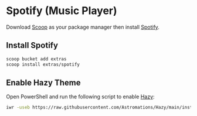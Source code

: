 # Spotify (Music Player)
Download [Scoop](https://github.com/BosEriko/scoop) as your package manager then install [Spotify](https://scoop.sh/#/apps?q=spotify).

## Install Spotify
```sh
scoop bucket add extras
scoop install extras/spotify
```

## Enable Hazy Theme
Open PowerShell and run the following script to enable [Hazy](https://github.com/Astromations/Hazy):
``` sh
iwr -useb https://raw.githubusercontent.com/Astromations/Hazy/main/install.ps1 | iex
```